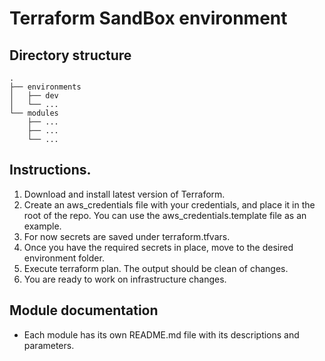 # Terraform SandBox environment

## Directory structure
```
.
├── environments
│   ├── dev
│   └── ...
└── modules
    ├── ...
    ├── ...
    └── ...
```

## Instructions.

1. Download and install latest version of Terraform.
2. Create an aws_credentials file with your credentials, and place it in the root of the repo. You can use the aws_credentials.template file as an example.
3. For now secrets are saved under terraform.tfvars.
4. Once you have the required secrets in place, move to the desired environment folder.
5. Execute terraform plan. The output should be clean of changes.
6. You are ready to work on infrastructure changes.

## Module documentation

* Each module has its own README.md file with its descriptions and parameters.

